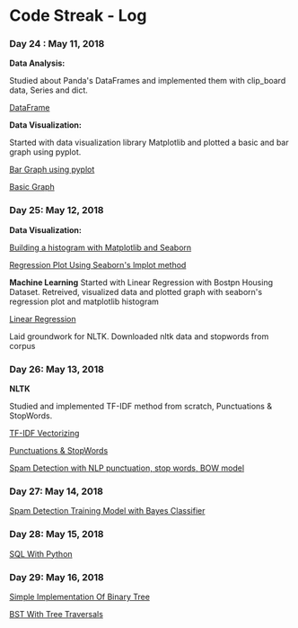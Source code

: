 # Code Streak - Log

### Day 24 : May 11, 2018

**Data Analysis:**

Studied about Panda's DataFrames and implemented them with clip_board data, Series and dict.

[DataFrame](https://github.com/JShilpa/Data-Analysis-and-Visualization/blob/master/Pandas/DataFrames.ipynb)

**Data Visualization:** 

Started with data visualization library Matplotlib and plotted a basic and bar graph using pyplot.

[Bar Graph using pyplot](https://github.com/JShilpa/Data-Analysis-and-Visualization/blob/master/Data%20Visualization/Matplotlib/Bar%20Graph.ipynb)

[Basic Graph](https://github.com/JShilpa/Data-Analysis-and-Visualization/blob/master/Data%20Visualization/Matplotlib/basic.ipynb)

### Day 25: May 12, 2018

**Data Visualization:** 

[Building a histogram with Matplotlib and Seaborn](https://github.com/JShilpa/Data-Analysis-and-Visualization/blob/master/Data%20Visualization/Histograms.ipynb)

[Regression Plot Using Seaborn's lmplot method](https://github.com/JShilpa/Data-Analysis-and-Visualization/blob/master/Data%20Visualization/Regression%20Plots.ipynb)

**Machine Learning**
Started with Linear Regression with Bostpn Housing Dataset. Retreived, visualized data and plotted graph with seaborn's regression plot and matplotlib histogram

[Linear Regression](https://github.com/JShilpa/Data-Analysis-and-Visualization/blob/master/Machine%20Learning/Linear%20Regression.ipynb)

Laid groundwork for NLTK. Downloaded nltk data and stopwords from corpus

### Day 26: May 13, 2018

**NLTK**

Studied and implemented TF-IDF method from scratch, Punctuations & StopWords.

[TF-IDF Vectorizing](https://github.com/JShilpa/Data-Analysis-and-Visualization/blob/master/Machine%20Learning%20%26%20NLP/TF-IDF%20Vectorizing.ipynb)

[Punctuations & StopWords](https://github.com/JShilpa/Data-Analysis-and-Visualization/blob/master/Machine%20Learning%20%26%20NLP/Punctuation%20%26%20StopWords.ipynb)

[Spam Detection with NLP punctuation, stop words, BOW model](https://github.com/JShilpa/Data-Analysis-and-Visualization/blob/master/Machine%20Learning%20%26%20NLP/Spam%20Detection.ipynb)

### Day 27: May 14, 2018

[Spam Detection Training Model with Bayes Classifier](https://github.com/JShilpa/Data-Analysis-and-Visualization/blob/master/Machine%20Learning%20%26%20NLP/Spam%20Detection.ipynb)

### Day 28: May 15, 2018

[SQL With Python](https://github.com/JShilpa/SQL/blob/master/SQL%20%26%20Python/SQLite3%20With%20Panda.ipynb)

### Day 29: May 16, 2018

[Simple Implementation Of Binary Tree](https://github.com/JShilpa/Python-Programs/blob/master/Data%20Structures/Trees/Binary%20Tree/solution.py)

[BST With Tree Traversals](https://github.com/JShilpa/Python-Programs/tree/master/Data%20Structures/Trees/Binary%20Search%20Tree)







